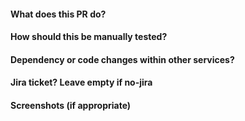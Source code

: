 #### What does this PR do?

#### How should this be manually tested?

#### Dependency or code changes within other services?

#### Jira ticket? Leave empty if no-jira

#### Screenshots (if appropriate)
